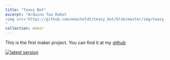 ```yaml
---
title: "Teasy Bot"
excerpt: "Arduino Tea Robot
<img src='https://github.com/emacholdt/teasy_bot/blob/master/img/teasy_v0.0.6.gif' width='500px'>
"
collection: maker
---
```


This is the first maker project. You can find it at my [github](https://github.com/emacholdt/teasy_bot)

[![latest version](https://img.youtube.com/vi/lFy_RQyiyvs/maxresdefault.jpg)](https://youtu.be/lFy_RQyiyvs)
